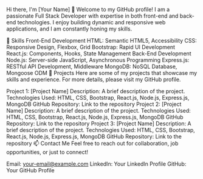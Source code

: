 Hi there, I'm [Your Name] 👋
Welcome to my GitHub profile! I am a passionate Full Stack Developer with expertise in both front-end and back-end technologies. I enjoy building dynamic and responsive web applications, and I am constantly honing my skills.

🚀 Skills
Front-End Development
HTML: Semantic HTML5, Accessibility
CSS: Responsive Design, Flexbox, Grid
Bootstrap: Rapid UI Development
React.js: Components, Hooks, State Management
Back-End Development
Node.js: Server-side JavaScript, Asynchronous Programming
Express.js: RESTful API Development, Middleware
MongoDB: NoSQL Database, Mongoose ODM
📂 Projects
Here are some of my projects that showcase my skills and experience. For more details, please visit my GitHub profile.

Project 1: [Project Name]
Description: A brief description of the project.
Technologies Used: HTML, CSS, Bootstrap, React.js, Node.js, Express.js, MongoDB
GitHub Repository: Link to the repository
Project 2: [Project Name]
Description: A brief description of the project.
Technologies Used: HTML, CSS, Bootstrap, React.js, Node.js, Express.js, MongoDB
GitHub Repository: Link to the repository
Project 3: [Project Name]
Description: A brief description of the project.
Technologies Used: HTML, CSS, Bootstrap, React.js, Node.js, Express.js, MongoDB
GitHub Repository: Link to the repository
📫 Contact Me
Feel free to reach out for collaboration, job opportunities, or just to connect!

Email: your-email@example.com
LinkedIn: Your LinkedIn Profile
GitHub: Your GitHub Profile
